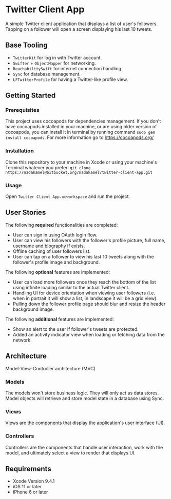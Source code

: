 # Twitter Client App

A simple Twitter client application that displays a list of user's followers. Tapping on a follower will open a screen displaying his last 10 tweets.

## Base Tooling

- `TwitterKit` for log in with Twitter account.
- `Swifter` + `ObjectMapper` for networking.
- `ReachabilitySwift` for internet connection handling.
- `Sync` for database management.
- `LFTwitterProfile` for having a Twitter-like profile view.

## Getting Started

### Prerequisites
This project uses cocoapods for dependencies management. If you don't have cocoapods installed in your machine, or are using older version of cocoapods, you can install it in terminal by running command ```sudo gem install cocoapods```. For more information go to https://cocoapods.org/

### Installation

Clone this repository to your machine in Xcode or using your machine's Terminal whatever you prefer.
`git clone https://nadakamel@bitbucket.org/nadakamel/twitter-client-app.git`

### Usage
Open  ```Twitter Client App.xcworkspace``` and run the project.

## User Stories
The following **required** functionalities are completed:

- User can sign in using OAuth login flow.
- User can view his followers with the follower's profile picture, full name, username and biography if exists.
- Offline caching of user followers list.
- User can tap on a follower to view his last 10 tweets along with the follower's profile image and background.

The following **optional** features are implemented:

- User can load more followers once they reach the bottom of the list using infinite loading similar to the actual Twitter client.
- Handling UI for device orientation when viewing user followers (i.e. when in portrait it will show a list, in landscape it will be a grid view).
-  Pulling down the follower profile page should blur and resize the header background image.

The following **additional** features are implemented:

- Show an alert to the user if follower's tweets are protected.
- Added an activity indicator view when loading or fetching data from the network.

## Architecture

Model-View-Controller architecture (MVC)

### Models
The models won't store business logic. They will only act as data stores. Model objects will retrieve and store model state in a database using Sync.

### Views
Views are the components that display the application's user interface (UI). 

### Controllers
Controllers are the components that handle user interaction, work with the model, and ultimately select a view to render that displays UI.

## Requirements
- Xcode Version 9.4.1
- iOS 11 or later
- iPhone 6 or later
